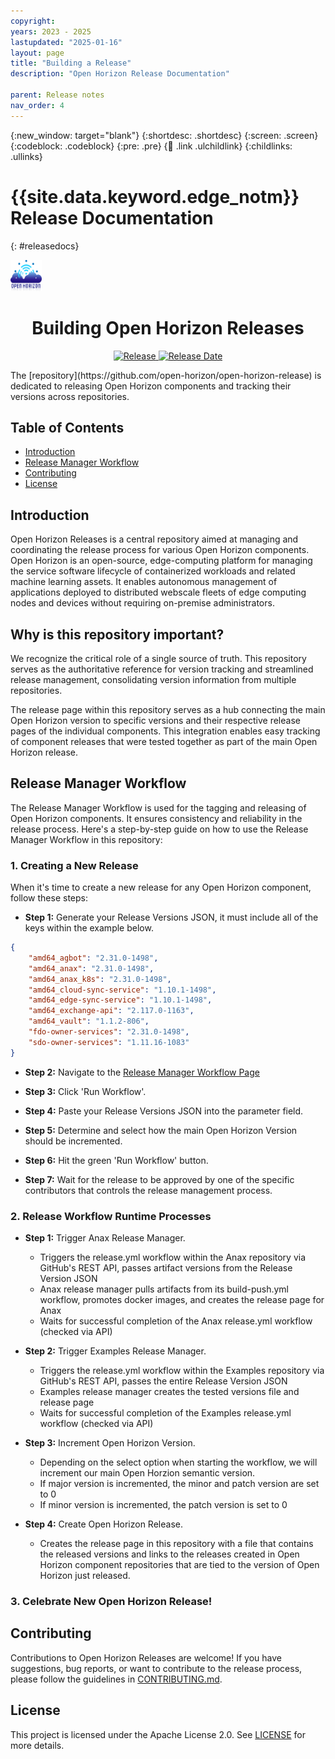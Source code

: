 ```yaml
---
copyright:
years: 2023 - 2025
lastupdated: "2025-01-16"
layout: page
title: "Building a Release"
description: "Open Horizon Release Documentation"

parent: Release notes
nav_order: 4
---
```


{:new_window: target="blank"}
{:shortdesc: .shortdesc}
{:screen: .screen}
{:codeblock: .codeblock}
{:pre: .pre}
{:child: .link .ulchildlink}
{:childlinks: .ullinks}

# {{site.data.keyword.edge_notm}} Release Documentation
{: #releasedocs}

<div align="left">
  <img src="https://raw.githubusercontent.com/open-horizon/artwork/refs/heads/master/color/open-horizon-color.png" alt="logo" width="50" height="50">
  
<h1 align="center">Building Open Horizon Releases</h1>

<p align="center">
  <a href="https://github.com/open-horizon/Open-Horizon-Release/releases/latest">
    <img src="https://img.shields.io/github/v/release/open-horizon/Open-Horizon-Release" alt="Release">
  </a>
  <a href="https://github.com/open-horizon/Open-Horizon-Release/releases/latest">
    <img src="https://img.shields.io/github/release-date/open-horizon/Open-Horizon-Release" alt="Release Date">
  </a>
</p>
</div>
The [repository](https://github.com/open-horizon/open-horizon-release) is dedicated to releasing Open Horizon components and tracking their versions across repositories.

## Table of Contents

- [Introduction](#introduction)
- [Release Manager Workflow](#release-manager-workflow)
- [Contributing](#contributing)
- [License](#license)

## Introduction

Open Horizon Releases is a central repository aimed at managing and coordinating the release process for various Open Horizon components. Open Horizon is an open-source, edge-computing platform for managing the service software lifecycle of containerized workloads and related machine learning assets. It enables autonomous management of applications deployed to distributed webscale fleets of edge computing nodes and devices without requiring on-premise administrators.

## Why is this repository important?

We recognize the critical role of a single source of truth. This repository serves as the authoritative reference for version tracking and streamlined release management, consolidating version information from multiple repositories.

The release page within this repository serves as a hub connecting the main Open Horizon version to specific versions and their respective release pages of the individual components. This integration enables easy tracking of component releases that were tested together as part of the main Open Horizon release.

## Release Manager Workflow

The Release Manager Workflow is used for the tagging and releasing of Open Horizon components. It ensures consistency and reliability in the release process. Here's a step-by-step guide on how to use the Release Manager Workflow in this repository:

### 1. Creating a New Release

When it's time to create a new release for any Open Horizon component, follow these steps:

- **Step 1:** Generate your Release Versions JSON, it must include all of the keys within the example below.

```json
{   
    "amd64_agbot": "2.31.0-1498",
    "amd64_anax": "2.31.0-1498",
    "amd64_anax_k8s": "2.31.0-1498",
    "amd64_cloud-sync-service": "1.10.1-1498",
    "amd64_edge-sync-service": "1.10.1-1498",
    "amd64_exchange-api": "2.117.0-1163",
    "amd64_vault": "1.1.2-806",
    "fdo-owner-services": "2.31.0-1498",
    "sdo-owner-services": "1.11.16-1083"
}
```

- **Step 2:** Navigate to the [Release Manager Workflow Page](https://github.com/open-horizon/Open-Horizon-Release/actions/workflows/release.yml)

- **Step 3:** Click 'Run Workflow'.

- **Step 4:** Paste your Release Versions JSON into the parameter field.

- **Step 5:** Determine and select how the main Open Horizon Version should be incremented.

- **Step 6:** Hit the green 'Run Workflow' button.

- **Step 7:** Wait for the release to be approved by one of the specific contributors that controls the release management process.

### 2. Release Workflow Runtime Processes

- **Step 1:** Trigger Anax Release Manager.

  - Triggers the release.yml workflow within the Anax repository via GitHub's REST API, passes artifact versions from the Release Version JSON
  - Anax release manager pulls artifacts from its build-push.yml workflow, promotes docker images, and creates the release page for Anax
  - Waits for successful completion of the Anax release.yml workflow (checked via API)

- **Step 2:** Trigger Examples Release Manager.

  - Triggers the release.yml workflow within the Examples repository via GitHub's REST API, passes the entire Release Version JSON
  - Examples release manager creates the tested versions file and release page
  - Waits for successful completion of the Examples release.yml workflow (checked via API)

- **Step 3:** Increment Open Horizon Version.

  - Depending on the select option when starting the workflow, we will increment our main Open Horzion semantic version.
  - If major version is incremented, the minor and patch version are set to 0
  - If minor version is incremented, the patch version is set to 0

- **Step 4:** Create Open Horizon Release.

  - Creates the release page in this repository with a file that contains the released versions and links to the releases created in Open Horizon component repositories that are tied to the version of Open Horizon just released.

### 3. Celebrate New Open Horizon Release!

## Contributing

Contributions to Open Horizon Releases are welcome! If you have suggestions, bug reports, or want to contribute to the release process, please follow the guidelines in [CONTRIBUTING.md](https://github.com/open-horizon/.github/blob/master/CONTRIBUTING.md).

## License

This project is licensed under the Apache License 2.0. See [LICENSE](https://github.com/open-horizon/open-horizon-release/blob/main/LICENSE) for more details.
